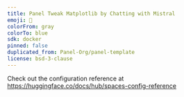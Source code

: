 ```yaml
---
title: Panel Tweak Matplotlib by Chatting with Mistral
emoji: 💬
colorFrom: gray
colorTo: blue
sdk: docker
pinned: false
duplicated_from: Panel-Org/panel-template
license: bsd-3-clause
---
```


Check out the configuration reference at https://huggingface.co/docs/hub/spaces-config-reference

